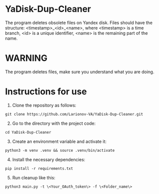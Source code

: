 # YaDisk-Dup-Cleaner
The program deletes obsolete files on Yandex disk. Files should have the structure: &lt;timestamp&gt;\_&lt;id&gt;_&lt;name&gt;, where &lt;timestamp&gt; is a time branch, &lt;id&gt; is a unique identifier, &lt;name&gt; is the remaining part of the name.

# WARNING
The program deletes files, make sure you understand what you are doing.

# Instructions for use

1. Clone the repository as follows:
```
git clone https://github.com/Larionov-VA/YaDisk-Dup-Cleaner.git
```

2. Go to the directory with the project code:
```
cd YaDisk-Dup-Cleaner
```

3. Create an environment variable and activate it:
```
python3 -m venv .venv && source .venv/bin/activate
```

4. Install the necessary dependencies:
```
pip install -r requirements.txt
```

5. Run cleanup like this:
```
python3 main.py -t \<Your_OAuth_token\> -f \<Folder_name\>
```